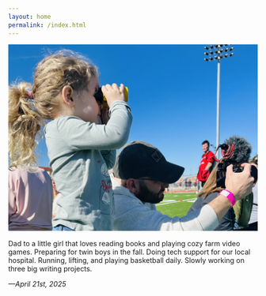 ```yaml
---
layout: home
permalink: /index.html
---
```


![Now](assets/now.jpg)

Dad to a little girl that loves reading books and playing cozy farm video games. Preparing for twin boys in the fall. Doing tech support for our local hospital. Running, lifting, and playing basketball daily. Slowly working on three big writing projects.

*—April 21st, 2025*
